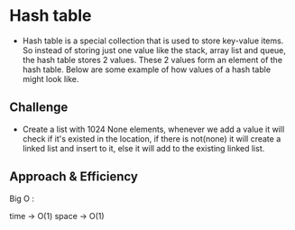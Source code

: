 # Hash table

* Hash table is a special collection that is used to store key-value items. So instead of storing just one value like the stack, array list and queue, the hash table stores 2 values. These 2 values form an element of the hash table. Below are some example of how values of a hash table might look like.


## Challenge 

* Create a list with 1024 None elements, whenever we add a value it will check if it's existed in the location, if there is not(none) it will create a linked list and insert to it, else it will add to the existing linked list.

## Approach & Efficiency

Big O :

time -> O(1)
space -> O(1)

